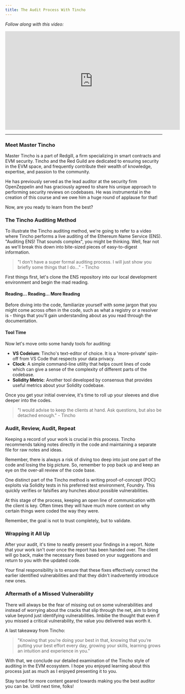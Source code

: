 ```yaml
---
title: The Audit Process With Tincho
---
```


_Follow along with this video:_

<iframe width="560" height="315" src="https://www.youtube.com/embed/KJbU3pxscJw?si=M9PMfPNgSeCrLd3g" title="YouTube video player" frameborder="0" allow="accelerometer; autoplay; clipboard-write; encrypted-media; gyroscope; picture-in-picture; web-share" allowfullscreen></iframe>

---

### Meet Master Tincho

Master Tincho is a part of Redgill, a firm specializing in smart contracts and EVM security. Tincho and the Red Guild are dedicated to ensuring security in the EVM space, and frequently contribute their wealth of knowledge, expertise, and passion to the community.

He has previously served as the lead auditor at the security firm OpenZeppelin and has graciously agreed to share his unique approach to performing security reviews on codebases. He was instrumental in the creation of this course and we owe him a huge round of applause for that!

Now, are you ready to learn from the best?

### The Tincho Auditing Method

To illustrate the Tincho auditing method, we're going to refer to a video where Tincho performs a live auditing of the Ethereum Name Service (ENS). "Auditing ENS! That sounds complex", you might be thinking. Well, fear not as we'll break this down into bite-sized pieces of easy-to-digest information.

> "I don't have a super formal auditing process. I will just show you briefly some things that I do..." - Tincho

First things first, let's clone the ENS repository into our local development environment and begin the mad reading.

#### Reading... Reading... More Reading

Before diving into the code, familiarize yourself with some jargon that you might come across often in the code, such as what a registry or a resolver is - things that you'll gain understanding about as you read through the documentation.

#### Tool Time

Now let's move onto some handy tools for auditing:

- **VS Codeium**: Tincho's text-editor of choice. It is a 'more-private' spin-off from VS Code that respects your data privacy.
- **Clock**: A simple command-line utility that helps count lines of code which can give a sense of the complexity of different parts of the codebase.
- **Solidity Metric**: Another tool developed by consensus that provides useful metrics about your Solidity codebase.

Once you get your initial overview, it's time to roll up your sleeves and dive deeper into the codes.

> "I would advise to keep the clients at hand. Ask questions, but also be detached enough." - Tincho

### Audit, Review, Audit, Repeat

Keeping a record of your work is crucial in this process. Tincho recommends taking notes directly in the code and maintaining a separate file for raw notes and ideas.

Remember, there is always a risk of diving too deep into just one part of the code and losing the big picture. So, remember to pop back up and keep an eye on the over-all review of the code base.

One distinct part of the Tincho method is writing proof-of-concept (POC) exploits via Solidity tests in his preferred test environment, Foundry. This quickly verifies or falsifies any hunches about possible vulnerabilities.

At this stage of the process, keeping an open line of communication with the client is key. Often times they will have much more context on why certain things were coded the way they were.

Remember, the goal is not to trust completely, but to validate.

### Wrapping it All Up

After your audit, it's time to neatly present your findings in a report. Note that your work isn't over once the report has been handed over. The client will go back, make the necessary fixes based on your suggestions and return to you with the updated code.

Your final responsibility is to ensure that these fixes effectively correct the earlier identified vulnerabilities and that they didn't inadvertently introduce new ones.

### Aftermath of a Missed Vulnerability

There will always be the fear of missing out on some vulnerabilities and instead of worrying about the cracks that slip through the net, aim to bring value beyond just identifying vulnerabilities. Imbibe the thought that even if you missed a critical vulnerability, the value you delivered was worth it.

A last takeaway from Tincho:

> "Knowing that you’re doing your best in that, knowing that you’re putting your best effort every day, growing your skills, learning grows an intuition and experience in you."

With that, we conclude our detailed examination of the Tincho style of auditing in the EVM ecosystem. I hope you enjoyed learning about this process just as much as I enjoyed presenting it to you.

Stay tuned for more content geared towards making you the best auditor you can be. Until next time, folks!
